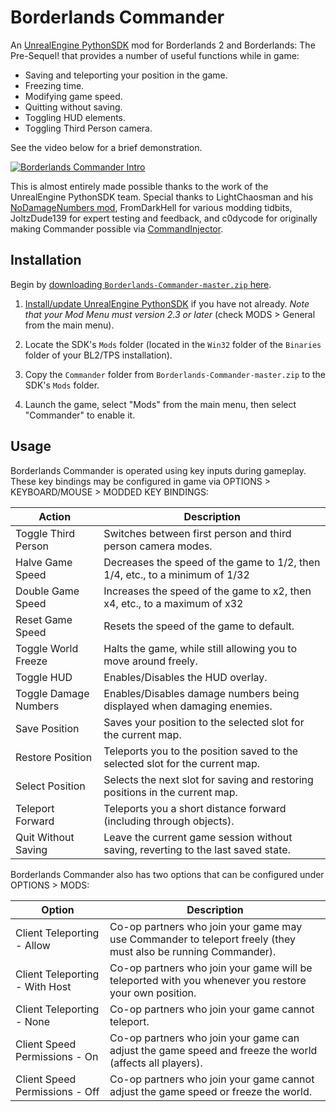# Borderlands Commander
An [UnrealEngine PythonSDK](https://github.com/bl-sdk/PythonSDK) mod for Borderlands 2 and Borderlands: The Pre-Sequel! that provides a number of useful functions while in game:
* Saving and teleporting your position in the game.
* Freezing time.
* Modifying game speed.
* Quitting without saving.
* Toggling HUD elements.
* Toggling Third Person camera.

See the video below for a brief demonstration.

[![Borderlands Commander Intro](https://i.imgur.com/ZY1nw1z.jpg)](https://youtu.be/ftfeGFUteWI)

This is almost entirely made possible thanks to the work of the UnrealEngine PythonSDK team. Special thanks to LightChaosman and his [NoDamageNumbers mod](https://github.com/BLCM/BLCMods/blob/master/Borderlands%202%20mods/LightChaosman/NoDamageNumbers.txt), FromDarkHell for various modding tidbits, JoltzDude139 for expert testing and feedback, and c0dycode for originally making Commander possible via [CommandInjector](https://github.com/c0dycode/BL-CommandInjector).

## Installation

Begin by [downloading `Borderlands-Commander-master.zip` here](https://github.com/mopioid/Borderlands-Commander/archive/refs/heads/master.zip).

1. [Install/update UnrealEngine PythonSDK](https://github.com/bl-sdk/PythonSDK#installation) if you have not already. *Note that your Mod Menu must version 2.3 or later* (check MODS > General from the main menu).

2. Locate the SDK's `Mods` folder (located in the `Win32` folder of the `Binaries` folder of your BL2/TPS installation).

3. Copy the `Commander` folder from `Borderlands-Commander-master.zip` to the SDK's `Mods` folder.

4. Launch the game, select "Mods" from the main menu, then select "Commander" to enable it.

## Usage

Borderlands Commander is operated using key inputs during gameplay. These key bindings may be configured in game via OPTIONS > KEYBOARD/MOUSE > MODDED KEY BINDINGS:

| Action                | Description                                                                       |
|-----------------------|-----------------------------------------------------------------------------------|
| Toggle Third Person   | Switches between first person and third person camera modes.                      |
| Halve Game Speed      | Decreases the speed of the game to 1/2, then 1/4, etc., to a minimum of 1/32      |
| Double Game Speed     | Increases the speed of the game to x2, then x4, etc., to a maximum of x32         |
| Reset Game Speed      | Resets the speed of the game to default.                                          |
| Toggle World Freeze   | Halts the game, while still allowing you to move around freely.                   |
| Toggle HUD            | Enables/Disables the HUD overlay.                                                 |
| Toggle Damage Numbers | Enables/Disables damage numbers being displayed when damaging enemies.            |
| Save Position         | Saves your position to the selected slot for the current map.                     |
| Restore Position      | Teleports you to the position saved to the selected slot for the current map.     |
| Select Position       | Selects the next slot for saving and restoring positions in the current map.      |
| Teleport Forward      | Teleports you a short distance forward (including through objects).               |
| Quit Without Saving   | Leave the current game session without saving, reverting to the last saved state. |

Borderlands Commander also has two options that can be configured under OPTIONS > MODS:

| Option                         | Description                                                                                                   |
|--------------------------------|---------------------------------------------------------------------------------------------------------------|
| Client Teleporting - Allow     | Co-op partners who join your game may use Commander to teleport freely (they must also be running Commander). |
| Client Teleporting - With Host | Co-op partners who join your game will be teleported with you whenever you restore your own position.         |
| Client Teleporting - None      | Co-op partners who join your game cannot teleport.                                                            |
| Client Speed Permissions - On  | Co-op partners who join your game can adjust the game speed and freeze the world (affects all players).       |
| Client Speed Permissions - Off | Co-op partners who join your game cannot adjust the game speed or freeze the world.                           |
